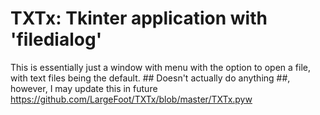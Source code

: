 # TXTx: Tkinter application with 'filedialog'
This is essentially just a window with menu with the option to open a file, with text files being the default. ## Doesn't actually do anything ##, however, I may update this in future
https://github.com/LargeFoot/TXTx/blob/master/TXTx.pyw
